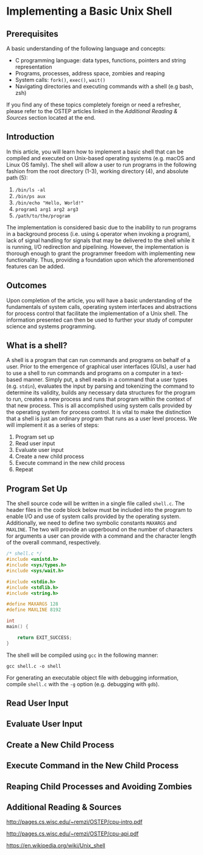 # Implementing a Basic Unix Shell

## Prerequisites
A basic understanding of the following language and concepts:
* C programming language: data types, functions, pointers and string representation
* Programs, processes, address space, zombies and reaping 
* System calls: `fork()`, `exec()`, `wait()`
* Navigating directories and executing commands with a shell (e.g bash, zsh)

If you find any of these topics completely foreign or need a refresher, please refer to the OSTEP articles linked in the *Additional Reading & Sources* section located at the end.
## Introduction
In this article, you will learn how to implement a basic shell that can be compiled and executed on Unix-based operating systems (e.g. macOS and Linux OS family). The shell will allow a user to run programs in the following fashion from the root directory (1-3), working directory (4), and absolute path (5):
1. `/bin/ls -al`
2. `/bin/ps aux`
3. `/bin/echo "Hello, World!"`
4. `program1 arg1 arg2 arg3`
5. `/path/to/the/program`

The implementation is considered basic due to the inability to run programs in a background process (i.e. using `&` operator when invoking a program), lack of signal handling for signals that may be delivered to the shell while it is running, I/O redirection and pipelining. However, the implementation is thorough enough to grant the programmer freedom with implementing new functionality. Thus, providing a foundation upon which the aforementioned features can be added.

## Outcomes
Upon completion of the article, you will have a basic understanding of the fundamentals of system calls, operating system interfaces and abstractions for process control that facilitate the implementation of a Unix shell. The information presented can then be used to further your study of computer science and systems programming.

## What is a shell?
A shell is a program that can run commands and programs on behalf of a user. Prior to the emergence of graphical user interfaces (GUIs), a user had to use a shell to run commands and programs on a computer in a text-based manner. Simply put, a shell reads in a command that a user types (e.g. `stdin`), evaluates the input by parsing and tokenizing the command to determine its validity, builds any necessary data structures for the program to run, creates a new process and runs that program within the context of that new process. This is all accomplished using system calls provided by the operating system for process control. It is vital to make the distinction that a shell is just an ordinary program that runs as a user level process. We will implement it as a series of steps:
1. Program set up
2. Read user input
3. Evaluate user input
4. Create a new child process
5. Execute command in the new child process
6. Repeat

## Program Set Up
The shell source code will be written in a single file called `shell.c`. The header files in the code block below must be included into the program to enable I/O and use of system calls provided by the operating system. Additionally, we need to define two symbolic constants `MAXARGS` and `MAXLINE`. The two will provide an upperbound on the number of characters for arguments a user can provide with a command and the character length of the overall command, respectively.

```c
/* shell.c */
#include <unistd.h>
#include <sys/types.h>
#include <sys/wait.h>

#include <stdio.h>
#include <stdlib.h>
#include <string.h>

#define MAXARGS 128
#define MAXLINE 8192

int
main() {

    return EXIT_SUCCESS;
}
```

The shell will be compiled using `gcc` in the following manner:
```
gcc shell.c -o shell
```
For generating an executable object file with debugging information, compile `shell.c` with the `-g` option (e.g. debugging with `gdb`).

## Read User Input
## Evaluate User Input
## Create a New Child Process
## Execute Command in the New Child Process
## Reaping Child Processes and Avoiding Zombies
## Additional Reading & Sources
http://pages.cs.wisc.edu/~remzi/OSTEP/cpu-intro.pdf

http://pages.cs.wisc.edu/~remzi/OSTEP/cpu-api.pdf

https://en.wikipedia.org/wiki/Unix_shell